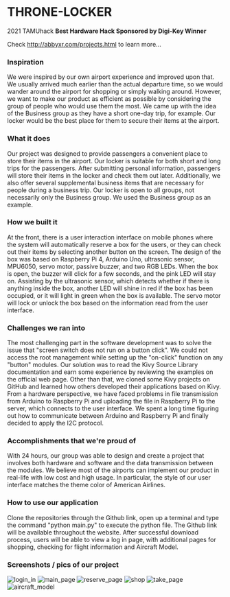 # THRONE-LOCKER
2021 TAMUhack **Best Hardware Hack Sponsored by Digi-Key Winner**

Check http://abbyxr.com/projects.html to learn more...

### Inspiration

We were inspired by our own airport experience and improved upon that. We usually arrived much earlier than the actual departure time, so we would wander around the airport for shopping or simply walking around. However, we want to make our product as efficient as possible by considering the group of people who would use them the most. We came up with the idea of the Business group as they have a short one-day trip, for example. Our locker would be the best place for them to secure their items at the airport. 

### What it does

Our project was designed to provide passengers a convenient place to store their items in the airport. Our locker is suitable for both short and long trips for the passengers. After submitting personal information, passengers will store their items in the locker and check them out later. Additionally, we also offer several supplemental business items that are necessary for people during a business trip. Our locker is open to all groups, not necessarily only the Business group. We used the Business group as an example. 

### How we built it

At the front, there is a user interaction interface on mobile phones where the system will automatically reserve a box for the users, or they can check out their items by selecting another button on the screen. The design of the box was based on Raspberry Pi 4, Arduino Uno, ultrasonic sensor, MPU6050, servo motor, passive buzzer, and two RGB LEDs. When the box is open, the buzzer will click for a few seconds, and the pink LED will stay on. Assisting by the ultrasonic sensor, which detects whether if there is anything inside the box, another LED will shine in red if the box has been occupied, or it will light in green when the box is available. The servo motor will lock or unlock the box based on the information read from the user interface. 

### Challenges we ran into

The most challenging part in the software development was to solve the issue that "screen switch does not run on a button click". We could not access the root management while setting up the "on-click" function on any "button" modules. Our solution was to read the Kivy Source Library documentation and earn some experience by reviewing the examples on the official web page. Other than that, we cloned some Kivy projects on GitHub and learned how others developed their applications based on Kivy. From a hardware perspective, we have faced problems in file transmission from Arduino to Raspberry Pi and uploading the file in Raspberry Pi to the server, which connects to the user interface. We spent a long time figuring out how to communicate between Arduino and Raspberry Pi and finally decided to apply the I2C protocol. 

### Accomplishments that we're proud of

With 24 hours, our group was able to design and create a project that involves both hardware and software and the data transmission between the modules. We believe most of the airports can implement our product in real-life with low cost and high usage. In particular, the style of our user interface matches the theme color of American Airlines. 

### How to use our application

Clone the repositories through the Github link, open up a terminal and type the command "python main.py" to execute the python file. The Github link will be available throughout the website. After successful download process, users will be able to view a log in page, with additional pages for shopping, checking for flight information and Aircraft Model.

### Screenshots / pics of our project
![login_in](screenshots/login_in.png)
![main_page](screenshots/main_page.png)
![reserve_page](screenshots/reserve_page.png)
![shop](screenshots/shop.png)
![take_page](screenshots/take_page.png)
![aircraft_model](screenshots/aircraft_model.png)
